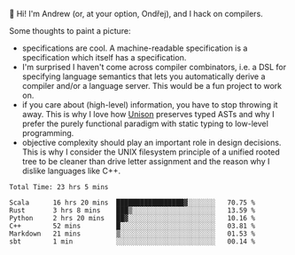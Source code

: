 :wave: Hi! I'm Andrew (or, at your option, Ondřej), and I hack on compilers. 

Some thoughts to paint a picture:
- specifications are cool. A machine-readable specification is a specification which itself has a specification.
- I'm surprised I haven't come across compiler combinators, i.e. a DSL for specifying language semantics that lets you automatically derive a compiler and/or a language server. This would be a fun project to work on.
- if you care about (high-level) information, you have to stop throwing it away. This is why I love how [Unison](https://github.com/unisonweb/unison) preserves typed ASTs and why I prefer the purely functional paradigm with static typing to low-level programming.
- objective complexity should play an important role in design decisions. This is why I consider the UNIX filesystem principle of a unified rooted tree to be cleaner than drive letter assignment and the reason why I dislike languages like C++.

<!--START_SECTION:waka-->

```text
Total Time: 23 hrs 5 mins

Scala      16 hrs 20 mins  █████████████████▓░░░░░░░   70.75 %
Rust       3 hrs 8 mins    ███▒░░░░░░░░░░░░░░░░░░░░░   13.59 %
Python     2 hrs 20 mins   ██▓░░░░░░░░░░░░░░░░░░░░░░   10.16 %
C++        52 mins         █░░░░░░░░░░░░░░░░░░░░░░░░   03.81 %
Markdown   21 mins         ▒░░░░░░░░░░░░░░░░░░░░░░░░   01.53 %
sbt        1 min           ░░░░░░░░░░░░░░░░░░░░░░░░░   00.14 %
```

<!--END_SECTION:waka-->

<!--
**viluon/viluon** is a ✨ _special_ ✨ repository because its `README.md` (this file) appears on your GitHub profile.

Here are some ideas to get you started:

- 🔭 I’m currently working on ...
- 🌱 I’m currently learning ...
- 👯 I’m looking to collaborate on ...
- 🤔 I’m looking for help with ...
- 💬 Ask me about ...
- 📫 How to reach me: ...
- 😄 Pronouns: ...
- ⚡ Fun fact: ...
-->
